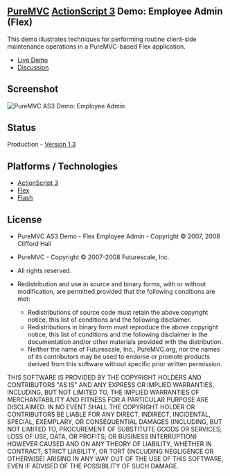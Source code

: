 ## [PureMVC](http://puremvc.github.com/) [ActionScript 3](https://github.com/PureMVC/puremvc-as3-standard-framework/wiki) Demo: Employee Admin (Flex)
This demo illustrates techniques for performing routine client-side maintenance operations in a PureMVC-based Flex application.

* [Live Demo](http://darkstar.puremvc.org/content_header.html?url=http://puremvc.org/pages/demos/AS3/Demo_AS3_Flex_EmployeeAdmin/&desc=PureMVC%20API%20Demo:%20Employee%20Admin)
* [Discussion](http://forums.puremvc.org/index.php?topic=175.0)

## Screenshot
![PureMVC AS3 Demo: Employee Admin](http://puremvc.org/pages/images/screenshots/PureMVC-Shot-AS3-Flex-EmployeeAdmin.png)

## Status
Production - [Version 1.3](https://github.com/PureMVC/puremvc-as3-demo-flex-employeeadmin/blob/master/VERSION)

## Platforms / Technologies
* [ActionScript 3](http://en.wikipedia.org/wiki/ActionScript)
* [Flex](http://en.wikipedia.org/wiki/Adobe_Flex)
* [Flash](http://en.wikipedia.org/wiki/Adobe_flash)

## License
* PureMVC AS3 Demo - Flex Employee Admin - Copyright © 2007, 2008 Clifford Hall 
* PureMVC - Copyright © 2007-2008 Futurescale, Inc.
* All rights reserved.

* Redistribution and use in source and binary forms, with or without modification, are permitted provided that the following conditions are met:

  * Redistributions of source code must retain the above copyright notice, this list of conditions and the following disclaimer.
  * Redistributions in binary form must reproduce the above copyright notice, this list of conditions and the following disclaimer in the documentation and/or other materials provided with the distribution.
  * Neither the name of Futurescale, Inc., PureMVC.org, nor the names of its contributors may be used to endorse or promote products derived from this software without specific prior written permission.

THIS SOFTWARE IS PROVIDED BY THE COPYRIGHT HOLDERS AND CONTRIBUTORS "AS IS" AND ANY EXPRESS OR IMPLIED WARRANTIES, INCLUDING, BUT NOT LIMITED TO, THE IMPLIED WARRANTIES OF MERCHANTABILITY AND FITNESS FOR A PARTICULAR PURPOSE ARE DISCLAIMED. IN NO EVENT SHALL THE COPYRIGHT HOLDER OR CONTRIBUTORS BE LIABLE FOR ANY DIRECT, INDIRECT, INCIDENTAL, SPECIAL, EXEMPLARY, OR CONSEQUENTIAL DAMAGES (INCLUDING, BUT NOT LIMITED TO, PROCUREMENT OF SUBSTITUTE GOODS OR SERVICES; LOSS OF USE, DATA, OR PROFITS; OR BUSINESS INTERRUPTION) HOWEVER CAUSED AND ON ANY THEORY OF LIABILITY, WHETHER IN CONTRACT, STRICT LIABILITY, OR TORT (INCLUDING NEGLIGENCE OR OTHERWISE) ARISING IN ANY WAY OUT OF THE USE OF THIS SOFTWARE, EVEN IF ADVISED OF THE POSSIBILITY OF SUCH DAMAGE.